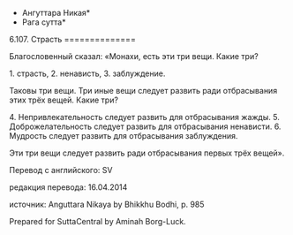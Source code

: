 * Ангуттара Никая*
* Рага сутта*

6\.107\. Страсть
\=\=\=\=\=\=\=\=\=\=\=\=\=\=

Благословенный сказал: «Монахи, есть эти три вещи\. Какие три?

1\. страсть,
2\. ненависть,
3\. заблуждение\.

Таковы три вещи\. Три иные вещи следует развить ради отбрасывания этих трёх вещей\. Какие три?

4\. Непривлекательность следует развить для отбрасывания жажды\.
5\. Доброжелательность следует развить для отбрасывания ненависти\.
6\. Мудрость следует развить для отбрасывания заблуждения\.

Эти три вещи следует развить ради отбрасывания первых трёх вещей»\.

Перевод с английского: SV

редакция перевода: 16\.04\.2014

источник: Anguttara Nikaya by Bhikkhu Bodhi, p\. 985

Prepared for SuttaCentral by Aminah Borg\-Luck\.